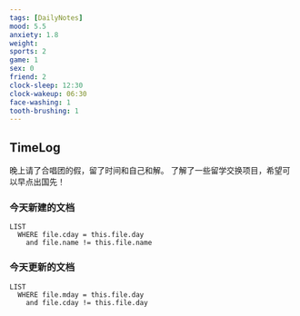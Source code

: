 ```yaml
---
tags: [DailyNotes]
mood: 5.5
anxiety: 1.8
weight: 
sports: 2
game: 1
sex: 0
friend: 2
clock-sleep: 12:30
clock-wakeup: 06:30
face-washing: 1
tooth-brushing: 1
---
```


## TimeLog

晚上请了合唱团的假，留了时间和自己和解。
了解了一些留学交换项目，希望可以早点出国先！

### 今天新建的文档
```dataview
LIST 
  WHERE file.cday = this.file.day
    and file.name != this.file.name
```

### 今天更新的文档
```dataview
LIST
  WHERE file.mday = this.file.day
    and file.cday != this.file.day
```
